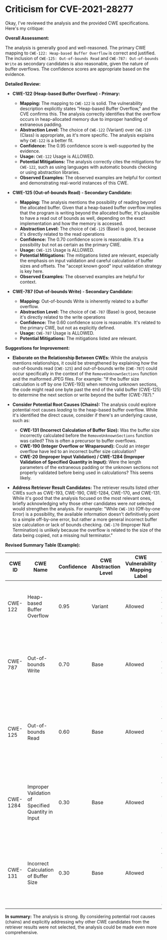 # Criticism for CVE-2021-28277

Okay, I've reviewed the analysis and the provided CWE specifications. Here's my critique:

**Overall Assessment:**

The analysis is generally good and well-reasoned. The primary CWE mapping to `CWE-122: Heap-based Buffer Overflow` is correct and justified. The inclusion of `CWE-125: Out-of-bounds Read` and `CWE-787: Out-of-bounds Write` as secondary candidates is also reasonable, given the nature of buffer overflows. The confidence scores are appropriate based on the evidence.

**Detailed Review:**

*   **CWE-122 (Heap-based Buffer Overflow) - Primary:**
    *   **Mapping:** The mapping to `CWE-122` is solid. The vulnerability description explicitly states "Heap-based Buffer Overflow," and the CVE confirms this. The analysis correctly identifies that the overflow occurs in heap-allocated memory due to improper handling of extraneous padding.
    *   **Abstraction Level:** The choice of `CWE-122` (Variant) over `CWE-119` (Class) is appropriate, as it's more specific.  The analysis explains why `CWE-122` is a better fit.
    *   **Confidence:** The 0.95 confidence score is well-supported by the evidence.
    *   **Usage:** `CWE-122` Usage is ALLOWED.
    *   **Potential Mitigations:** The analysis correctly cites the mitigations for `CWE-122`, such as using languages with automatic bounds checking or using abstraction libraries.
    *   **Observed Examples:** The observed examples are helpful for context and demonstrating real-world instances of this CWE.

*   **CWE-125 (Out-of-bounds Read) - Secondary Candidate:**
    *   **Mapping:** The analysis mentions the possibility of reading beyond the allocated buffer. Given that a heap-based buffer overflow implies that the program is writing beyond the allocated buffer, it's plausible to have a read out of bounds as well, depending on the exact implementation and how the memory is accessed.
    *   **Abstraction Level:** The choice of `CWE-125` (Base) is good, because it's directly related to the read operations
    *   **Confidence:** The 0.70 confidence score is reasonable. It's a possibility but not as certain as the primary CWE.
    *    **Usage:** `CWE-125` Usage is ALLOWED.
    *   **Potential Mitigations:** The mitigations listed are relevant, especially the emphasis on input validation and careful calculation of buffer sizes and offsets. The "accept known good" input validation strategy is key here.
    *   **Observed Examples:** The observed examples are helpful for context.

*   **CWE-787 (Out-of-bounds Write) - Secondary Candidate:**
    *   **Mapping:**  Out-of-bounds Write is inherently related to a buffer overflow.
    *   **Abstraction Level:** The choice of `CWE-787` (Base) is good, because it's directly related to the write operations
    *   **Confidence:** The 0.60 confidence score is reasonable. It's related to the primary CWE, but not as explicitly defined.
    *   **Usage:** `CWE-787` Usage is ALLOWED.
    *   **Potential Mitigations:** The mitigations listed are relevant.

**Suggestions for Improvement:**

*   **Elaborate on the Relationship Between CWEs:** While the analysis mentions relationships, it could be strengthened by explaining *how* the out-of-bounds read (`CWE-125`) and out-of-bounds write (`CWE-787`) could occur specifically in the context of the `RemoveUnknownSections` function and the malformed JPEG files. For example: "If the buffer size calculation is off by one (CWE-193) when removing unknown sections, the code might read one byte past the end of the valid buffer (CWE-125) to determine the next section or write beyond the buffer (CWE-787)."

*   **Consider Potential Root Causes (Chains):**  The analysis could explore potential root causes *leading* to the heap-based buffer overflow. While it's identified the direct cause, consider if there's an underlying cause, such as:
    *   **CWE-131 (Incorrect Calculation of Buffer Size):** Was the buffer size incorrectly calculated before the `RemoveUnknownSections` function was called? This is often a precursor to buffer overflows.
    *   **CWE-190 (Integer Overflow or Wraparound):** Could an integer overflow have led to an incorrect buffer size calculation?
    *   **CWE-20 (Improper Input Validation) / CWE-1284 (Improper Validation of Specified Quantity in Input):** Were the length parameters of the extraneous padding or the unknown sections not properly validated before being used in calculations? This seems likely.

*   **Address Retriever Result Candidates:** The retriever results listed other CWEs such as CWE-193, CWE-190, CWE-1284, CWE-170, and CWE-131. While it's good that the analysis focused on the most relevant ones, briefly acknowledging why those other candidates were *not* selected would strengthen the analysis. For example: "While `CWE-193` (Off-by-one Error) is a possibility, the available information doesn't definitively point to a simple off-by-one error, but rather a more general incorrect buffer size calculation or lack of bounds checking.  `CWE-170` (Improper Null Termination) is unlikely because the overflow is related to the size of the data being copied, not a missing null terminator."

**Revised Summary Table (Example):**

| CWE ID | CWE Name | Confidence | CWE Abstraction Level | CWE Vulnerability Mapping Label | CWE-Vulnerability Mapping Notes |
|---|---|---|---|---|---|
| CWE-122 | Heap-based Buffer Overflow | 0.95 | Variant | Allowed | Primary CWE. Direct evidence from vulnerability description and CVE reference. |
| CWE-787 | Out-of-bounds Write | 0.70 | Base | Allowed | Secondary Candidate. Inherent in buffer overflows, as data is written beyond buffer boundaries. |
| CWE-125 | Out-of-bounds Read | 0.60 | Base | Allowed | Secondary Candidate. Possible if the code reads past the buffer boundary while processing data or metadata.|
| CWE-1284 | Improper Validation of Specified Quantity in Input | 0.30 | Base | Allowed | Possible contributing factor.  The length of the extraneous padding or unknown sections might not be properly validated. |
| CWE-131 | Incorrect Calculation of Buffer Size | 0.30 | Base | Allowed | Possible contributing factor. The buffer size allocated for removing the unknown sections might be incorrectly calculated |

**In summary:** The analysis is strong. By considering potential root causes (chains) and explicitly addressing why other CWE candidates from the retriever results were not selected, the analysis could be made even more comprehensive.